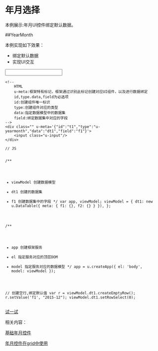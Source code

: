 # 年月选择

本例展示:年月UI控件绑定默认数据。


##YearMonth

本例实现如下效果：

* 绑定默认数据
* 实现UI交互



<div class="example-content"><!-- 
	HTML
	u-meta:框架特有标记，框架通过识别此标记创建对应UI组件，以及进行数据绑定 
	id,type.data,field为必选项
	id:创建组件唯一标识
	type:创建组件对应的类型
	data:指定数据模型中的数据集
	field:绑定数据集中对应的字段
-->
<div class="" u-meta='{"id":"t1","type":"u-yearmonth","data":"dt1","field":"f1"}'>
    <input class="u-input"/>
</div></div>
<div class="example-content ex-hide"><script>// JS

/**
 * viewModel 创建数据模型
 * dt1 创建的数据集
 * f1 创建数据集中的字段
 */
var app, viewModel;
viewModel = {
    dt1: new u.DataTable({
        meta: {
            f1: {},
            f2: {}
        }
    }),
};

/**
 * app 创建框架服务
 * el 指定服务对应的顶层DOM
 * model 指定服务对应的数据模型
 */
app = u.createApp({
    el: 'body',
    model: viewModel
});

// 创建空行,绑定默认值
var r = viewModel.dt1.createEmptyRow();
r.setValue('f1', "2015-12");
viewModel.dt1.setRowSelect(0);
    
</script></div>
<div class="examples-code"><pre><code>&lt;!-- 
	HTML
	u-meta:框架特有标记，框架通过识别此标记创建对应UI组件，以及进行数据绑定 
	id,type.data,field为必选项
	id:创建组件唯一标识
	type:创建组件对应的类型
	data:指定数据模型中的数据集
	field:绑定数据集中对应的字段
-->
&lt;div class="" u-meta='{"id":"t1","type":"u-yearmonth","data":"dt1","field":"f1"}'>
    &lt;input class="u-input"/>
&lt;/div></code></pre>
</div>
<div class="examples-code"><pre><code>// JS

/**
 * viewModel 创建数据模型
 * dt1 创建的数据集
 * f1 创建数据集中的字段
 */
var app, viewModel;
viewModel = {
    dt1: new u.DataTable({
        meta: {
            f1: {},
            f2: {}
        }
    }),
};

/**
 * app 创建框架服务
 * el 指定服务对应的顶层DOM
 * model 指定服务对应的数据模型
 */
app = u.createApp({
    el: 'body',
    model: viewModel
});

// 创建空行,绑定默认值
var r = viewModel.dt1.createEmptyRow();
r.setValue('f1', "2015-12");
viewModel.dt1.setRowSelect(0);
    </code></pre>
</div>


[试一试](http://design.yyuap.com/dist/pages/webIDE/index.html#/demos/kero/yearmonth)


相关内容：

[基础年月控件](http://design.yyuap.com/dist/pages/plugins/yearmonth.html)    

[年月控件在grid中使用](http://design.yyuap.com/dist/pages/webIDE/index.html#/demos/grids/edit)
